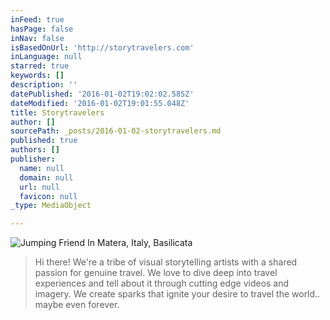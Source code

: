 ```yaml
---
inFeed: true
hasPage: false
inNav: false
isBasedOnUrl: 'http://storytravelers.com'
inLanguage: null
starred: true
keywords: []
description: ''
datePublished: '2016-01-02T19:02:02.585Z'
dateModified: '2016-01-02T19:01:55.048Z'
title: Storytravelers
author: []
sourcePath: _posts/2016-01-02-storytravelers.md
published: true
authors: []
publisher:
  name: null
  domain: null
  url: null
  favicon: null
_type: MediaObject

---
```

![Jumping Friend In Matera, Italy, Basilicata](https://s3-us-west-2.amazonaws.com/the-grid-img/p/27d50a99cb944d302a0bfaaec541c1c3a7e49f91.jpg)

> Hi there! We're a tribe of visual storytelling artists with a shared passion for genuine travel. We love to dive deep into travel experiences and tell about it through cutting edge videos and imagery. We create sparks that ignite your desire to travel the world.. maybe even forever.